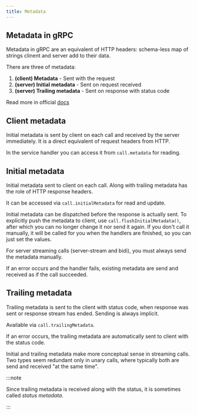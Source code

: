 ```yaml
---
title: Metadata
---
```


## Metadata in gRPC

Metadata in gRPC are an equivalent of HTTP headers: schema-less map of strings clinent and server add to their data.

There are three of metadata:

1. **(client) Metadata** - Sent with the request
1. **(server) Initial metadata** - Sent on request received
1. **(server) Trailing metadata** - Sent on response with status code

Read more in official [docs](https://grpc.io/docs/what-is-grpc/core-concepts/)

## Client metadata

Initial metadata is sent by client on each call and received by the server immediately. It is a direct equivalent of request headers from HTTP.

In the service handler you can access it from `call.metadata` for reading.

## Initial metadata

Initial metadata sent to client on each call. Along with trailing metadata has the role of HTTP response headers.

It can be accessed via `call.initialMetadata` for read and update.

Initial metadata can be dispatched before the response is actually sent. To explicitly push the metadata to client, use `call.flushInitialMetadata()`, after which you can no longer change it nor send it again. If you don't call it manually, it will be called for you when the handlers are finished, so you can just set the values.

For server streaming calls (server-stream and bidi), you must always send the metadata manually.

If an error occurs and the handler fails, existing metadata are send and received as if the call succeeded.

## Trailing metadata

Trailing metadata is sent to the client with status code, when response was sent or response stream has ended. Sending is always implicit.

Available via `call.trailingMetadata`.

If an error occurs, the trailing metadata are automatically sent to client with the status code.

Initial and trailing metadata make more conceptual sense in streaming calls. Two types seem redundant only in unary calls, where typically both are send and received "at the same time".

:::note

Since trailing metadata is received along with the status, it is sometimes called _status metadata_.

:::

